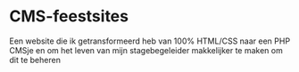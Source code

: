 # CMS-feestsites

Een website die ik getransformeerd heb van 100% HTML/CSS naar een PHP CMSje en om het leven van mijn stagebegeleider makkelijker te maken om dit te beheren
